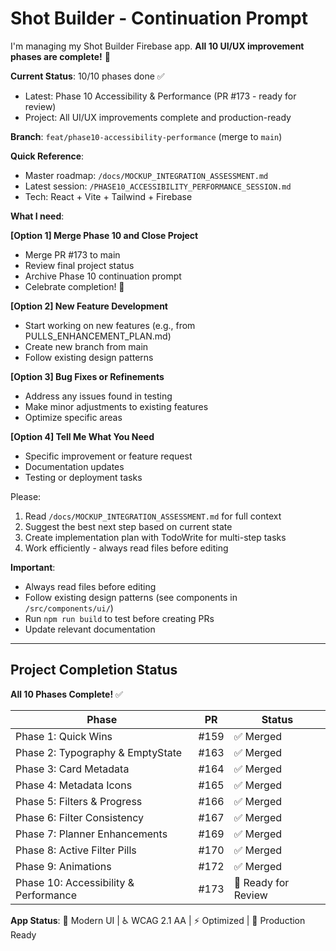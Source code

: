 # Shot Builder - Continuation Prompt

I'm managing my Shot Builder Firebase app. **All 10 UI/UX improvement phases are complete!** 🎉

  **Current Status**: 10/10 phases done ✅
  - Latest: Phase 10 Accessibility & Performance (PR #173 - ready for review)
  - Project: All UI/UX improvements complete and production-ready

  **Branch**: `feat/phase10-accessibility-performance` (merge to `main`)

  **Quick Reference**:
  - Master roadmap: `/docs/MOCKUP_INTEGRATION_ASSESSMENT.md`
  - Latest session: `/PHASE10_ACCESSIBILITY_PERFORMANCE_SESSION.md`
  - Tech: React + Vite + Tailwind + Firebase

  **What I need**:

  **[Option 1] Merge Phase 10 and Close Project**
  - Merge PR #173 to main
  - Review final project status
  - Archive Phase 10 continuation prompt
  - Celebrate completion! 🎉

  **[Option 2] New Feature Development**
  - Start working on new features (e.g., from PULLS_ENHANCEMENT_PLAN.md)
  - Create new branch from main
  - Follow existing design patterns

  **[Option 3] Bug Fixes or Refinements**
  - Address any issues found in testing
  - Make minor adjustments to existing features
  - Optimize specific areas

  **[Option 4] Tell Me What You Need**
  - Specific improvement or feature request
  - Documentation updates
  - Testing or deployment tasks

  Please:
  1. Read `/docs/MOCKUP_INTEGRATION_ASSESSMENT.md` for full context
  2. Suggest the best next step based on current state
  3. Create implementation plan with TodoWrite for multi-step tasks
  4. Work efficiently - always read files before editing

  **Important**:
  - Always read files before editing
  - Follow existing design patterns (see components in `/src/components/ui/`)
  - Run `npm run build` to test before creating PRs
  - Update relevant documentation

---

## Project Completion Status

**All 10 Phases Complete!** ✅

| Phase | PR | Status |
|-------|-----|--------|
| Phase 1: Quick Wins | #159 | ✅ Merged |
| Phase 2: Typography & EmptyState | #163 | ✅ Merged |
| Phase 3: Card Metadata | #164 | ✅ Merged |
| Phase 4: Metadata Icons | #165 | ✅ Merged |
| Phase 5: Filters & Progress | #166 | ✅ Merged |
| Phase 6: Filter Consistency | #167 | ✅ Merged |
| Phase 7: Planner Enhancements | #169 | ✅ Merged |
| Phase 8: Active Filter Pills | #170 | ✅ Merged |
| Phase 9: Animations | #172 | ✅ Merged |
| Phase 10: Accessibility & Performance | #173 | 🔄 Ready for Review |

**App Status**: 🎨 Modern UI | ♿ WCAG 2.1 AA | ⚡ Optimized | 🚀 Production Ready
